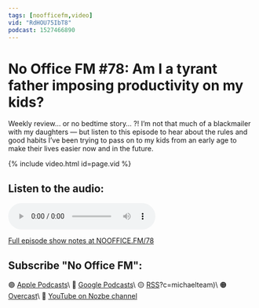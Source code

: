 ```yaml
---
tags: [noofficefm,video]
vid: "RdHOU75IbT8"
podcast: 1527466890
---
```


# No Office FM #78: Am I a tyrant father imposing productivity on my kids?

Weekly review… or no bedtime story… ?! I’m not that much of a blackmailer with my daughters — but listen to this episode to hear about the rules and good habits I’ve been trying to pass on to my kids from an early age to make their lives easier now and in the future.

{% include video.html id=page.vid %}

<!--More-->

## Listen to the audio:

<audio controls>
<source src="https://media.transistor.fm/118acfe6/37af267d.mp3" type="audio/mpeg">
</audio>



[Full episode show notes at NOOFFICE.FM/78](https://nooffice.fm/78)

## Subscribe "No Office FM":

🟣 [Apple Podcasts](https://podcasts.apple.com/podcast/no-office/id1527466890)\\
🔵 [Google Podcasts](https://podcasts.google.com/feed/aHR0cHM6Ly9mZWVkcy50cmFuc2lzdG9yLmZtL25vb2ZmaWNl)\\
🟡 [RSS](https://nozbe.com/nooffice.rss)?c=michaelteam)\\
🟠 [Overcast](https://overcast.fm/itunes1527466890/no-office)\\
🔴 [YouTube on Nozbe channel](https://youtube.com/NozbeCom)

<!--podcast: 1527466890-->

[n]: https://michael.gratis/nozbe
[np]: https://michael.gratis/nozbepersonal